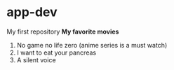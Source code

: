 # app-dev
My first repository
**My favorite movies**
1. No game no life zero (anime series is a must watch)
2. I want to eat your pancreas
3. A silent voice
